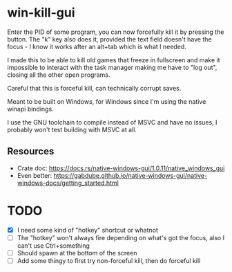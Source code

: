 # win-kill-gui
Enter the PID of some program, you can now forcefully kill it by pressing the button. The "k" key also does it, provided the text field doesn't have the focus - I know it works after an alt+tab which is what I needed.

I made this to be able to kill old games that freeze in fullscreen and make it impossible to interact with the task manager making me have to "log out", closing all the other open programs.

Careful that this is forceful kill, can technically corrupt saves.

Meant to be built on Windows, for Windows since I'm using the native winapi bindings.

I use the GNU toolchain to compile instead of MSVC and have no issues, I probably won't test building with MSVC at all.

## Resources
* Crate doc: https://docs.rs/native-windows-gui/1.0.11/native_windows_gui
* Even better: https://gabdube.github.io/native-windows-gui/native-windows-docs/getting_started.html

# TODO
- [x] I need some kind of "hotkey" shortcut or whatnot
- [ ] The "hotkey" won't always fire depending on what's got the focus, also I can't use Ctrl+something
- [ ] Should spawn at the bottom of the screen
- [ ] Add some thingy to first try non-forceful kill, then do forceful kill